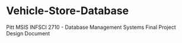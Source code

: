 # Vehicle-Store-Database
Pitt MSIS INFSCI 2710 - Database Management Systems Final Project Design Document
